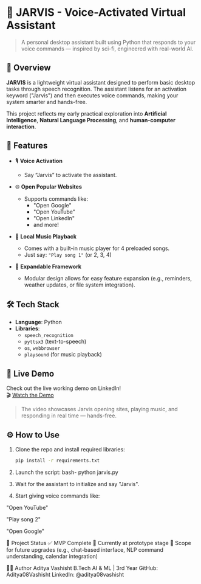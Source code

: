# 🤖 JARVIS - Voice-Activated Virtual Assistant

> A personal desktop assistant built using Python that responds to your voice commands — inspired by sci-fi, engineered with real-world AI.

## 🧠 Overview

**JARVIS** is a lightweight virtual assistant designed to perform basic desktop tasks through speech recognition. The assistant listens for an activation keyword ("Jarvis") and then executes voice commands, making your system smarter and hands-free.

This project reflects my early practical exploration into **Artificial Intelligence**, **Natural Language Processing**, and **human-computer interaction**.

## 🚀 Features

- 🎙️ **Voice Activation**  
  - Say “Jarvis” to activate the assistant.
  
- 🌐 **Open Popular Websites**  
  - Supports commands like:
    - "Open Google"
    - "Open YouTube"
    - "Open LinkedIn"
    - and more!

- 🎵 **Local Music Playback**  
  - Comes with a built-in music player for 4 preloaded songs.
  - Just say: `"Play song 1"` (or 2, 3, 4)

- 🧪 **Expandable Framework**  
  - Modular design allows for easy feature expansion (e.g., reminders, weather updates, or file system integration).

## 🛠️ Tech Stack

- **Language**: Python  
- **Libraries**: 
  - `speech_recognition`
  - `pyttsx3` (text-to-speech)
  - `os`, `webbrowser`
  - `playsound` (for music playback)

## 🎥 Live Demo

Check out the live working demo on LinkedIn!  
🎬 [Watch the Demo](https://www.linkedin.com/posts/aditya08vashisht_opensource-jarvis-virtualassistant-activity-7091430664011683840-4UEW)

> The video showcases Jarvis opening sites, playing music, and responding in real time — hands-free.

## ⚙️ How to Use

1. Clone the repo and install required libraries:
   ```bash
   pip install -r requirements.txt
2.  Launch the script:
bash-
python jarvis.py

3. Wait for the assistant to initialize and say "Jarvis".

4. Start giving voice commands like:

"Open YouTube"

"Play song 2"

"Open Google"

📌 Project Status
✅ MVP Complete 
🧱 Currently at prototype stage 
🧠 Scope for future upgrades (e.g., chat-based interface, NLP command understanding, calendar integration)

👨‍💻 Author
Aditya Vashisht
B.Tech AI & ML | 3rd Year
GitHub: Aditya08Vashisht
LinkedIn: @aditya08vashisht

